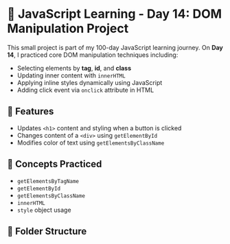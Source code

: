 # 🚀 JavaScript Learning - Day 14: DOM Manipulation Project

This small project is part of my 100-day JavaScript learning journey. On **Day 14**, I practiced core DOM manipulation techniques including:

- Selecting elements by **tag**, **id**, and **class**
- Updating inner content with `innerHTML`
- Applying inline styles dynamically using JavaScript
- Adding click event via `onclick` attribute in HTML

## 🔧 Features
- Updates `<h1>` content and styling when a button is clicked
- Changes content of a `<div>` using `getElementById`
- Modifies color of text using `getElementsByClassName`

## 🧠 Concepts Practiced
- `getElementsByTagName`
- `getElementById`
- `getElementsByClassName`
- `innerHTML`
- `style` object usage

## 📁 Folder Structure
